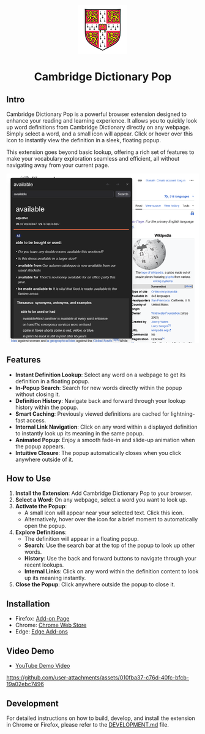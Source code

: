 <div align="center">
<img src="public/icon-128.png" alt="Cambridge Dictionary Pop Logo"/>
<h1> Cambridge Dictionary Pop</h1>

</div>

## Intro
Cambridge Dictionary Pop is a powerful browser extension designed to enhance your reading and learning experience. It allows you to quickly look up word definitions from Cambridge Dictionary directly on any webpage. Simply select a word, and a small icon will appear. Click or hover over this icon to instantly view the definition in a sleek, floating popup.

This extension goes beyond basic lookup, offering a rich set of features to make your vocabulary exploration seamless and efficient, all without navigating away from your current page.

<img src="assets/available.png" alt="Screenshot: word available"/>

## Features
*   **Instant Definition Lookup**: Select any word on a webpage to get its definition in a floating popup.
*   **In-Popup Search**: Search for new words directly within the popup without closing it.
*   **Definition History**: Navigate back and forward through your lookup history within the popup.
*   **Smart Caching**: Previously viewed definitions are cached for lightning-fast access.
*   **Internal Link Navigation**: Click on any word within a displayed definition to instantly look up its meaning in the same popup.
*   **Animated Popup**: Enjoy a smooth fade-in and slide-up animation when the popup appears.
*   **Intuitive Closure**: The popup automatically closes when you click anywhere outside of it.

## How to Use
1.  **Install the Extension**: Add Cambridge Dictionary Pop to your browser.
2.  **Select a Word**: On any webpage, select a word you want to look up.
3.  **Activate the Popup**:
    *   A small icon will appear near your selected text. Click this icon.
    *   Alternatively, hover over the icon for a brief moment to automatically open the popup.
4.  **Explore Definitions**:
    *   The definition will appear in a floating popup.
    *   **Search**: Use the search bar at the top of the popup to look up other words.
    *   **History**: Use the back and forward buttons to navigate through your recent lookups.
    *   **Internal Links**: Click on any word within the definition content to look up its meaning instantly.
5.  **Close the Popup**: Click anywhere outside the popup to close it.

## Installation

*   Firefox: [Add-on Page](https://addons.mozilla.org/en-US/firefox/addon/cambridge-dictionary-pop)
*   Chrome: [Chrome Web Store](https://chromewebstore.google.com/detail/cambridge-dictionary-pop/gepbilmfhpebnaaeekkeeflahacdgcid)
*   Edge: [Edge Add-ons](https://microsoftedge.microsoft.com/addons/detail/cambridge-dictionary-pop/onmipdkoojocedlpjlhgbmjhidbffddn)

## Video Demo

*   [YouTube Demo Video](https://youtu.be/VkYkZPRt1xM)

https://github.com/user-attachments/assets/010fba37-c76d-40fc-bfcb-19a02ebc7496

## Development

For detailed instructions on how to build, develop, and install the extension in Chrome or Firefox, please refer to the [DEVELOPMENT.md](DEVELOPMENT.md) file.